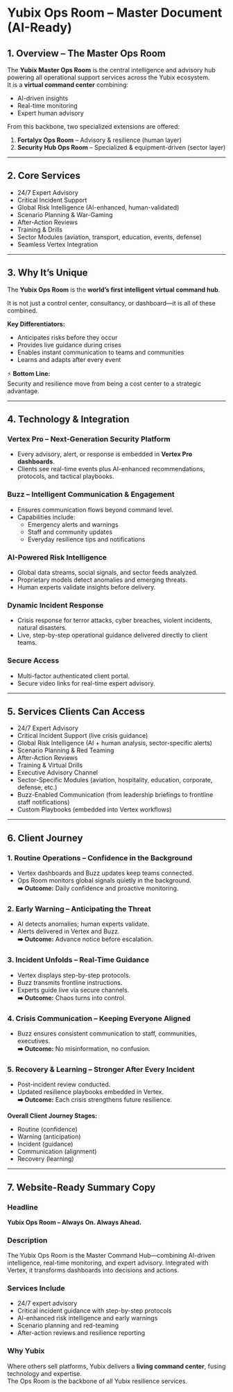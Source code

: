 # Yubix Ops Room – Master Document (AI-Ready)

## 1. Overview – The Master Ops Room
The **Yubix Master Ops Room** is the central intelligence and advisory hub powering all operational support services across the Yubix ecosystem.  
It is a **virtual command center** combining:  
- AI-driven insights  
- Real-time monitoring  
- Expert human advisory  

From this backbone, two specialized extensions are offered:  
1. **Fortalyx Ops Room** – Advisory & resilience (human layer)  
2. **Security Hub Ops Room** – Specialized & equipment-driven (sector layer)  

---

## 2. Core Services
- 24/7 Expert Advisory  
- Critical Incident Support  
- Global Risk Intelligence (AI-enhanced, human-validated)  
- Scenario Planning & War-Gaming  
- After-Action Reviews  
- Training & Drills  
- Sector Modules (aviation, transport, education, events, defense)  
- Seamless Vertex Integration  

---

## 3. Why It’s Unique
The **Yubix Ops Room** is the **world’s first intelligent virtual command hub**.  

It is not just a control center, consultancy, or dashboard—it is all of these combined.  

**Key Differentiators:**  
- Anticipates risks before they occur  
- Provides live guidance during crises  
- Enables instant communication to teams and communities  
- Learns and adapts after every event  

⚡ **Bottom Line:**  
Security and resilience move from being a cost center to a strategic advantage.  

---

## 4. Technology & Integration

### Vertex Pro – Next-Generation Security Platform
- Every advisory, alert, or response is embedded in **Vertex Pro dashboards**.  
- Clients see real-time events plus AI-enhanced recommendations, protocols, and tactical playbooks.  

### Buzz – Intelligent Communication & Engagement
- Ensures communication flows beyond command level.  
- Capabilities include:  
  - Emergency alerts and warnings  
  - Staff and community updates  
  - Everyday resilience tips and notifications  

### AI-Powered Risk Intelligence
- Global data streams, social signals, and sector feeds analyzed.  
- Proprietary models detect anomalies and emerging threats.  
- Human experts validate insights before delivery.  

### Dynamic Incident Response
- Crisis response for terror attacks, cyber breaches, violent incidents, natural disasters.  
- Live, step-by-step operational guidance delivered directly to client teams.  

### Secure Access
- Multi-factor authenticated client portal.  
- Secure video links for real-time expert advisory.  

---

## 5. Services Clients Can Access
- 24/7 Expert Advisory  
- Critical Incident Support (live crisis guidance)  
- Global Risk Intelligence (AI + human analysis, sector-specific alerts)  
- Scenario Planning & Red Teaming  
- After-Action Reviews  
- Training & Virtual Drills  
- Executive Advisory Channel  
- Sector-Specific Modules (aviation, hospitality, education, corporate, defense, etc.)  
- Buzz-Enabled Communication (from leadership briefings to frontline staff notifications)  
- Custom Playbooks (embedded into Vertex workflows)  

---

## 6. Client Journey

### 1. Routine Operations – Confidence in the Background  
- Vertex dashboards and Buzz updates keep teams connected.  
- Ops Room monitors global signals quietly in the background.  
**➡️ Outcome:** Daily confidence and proactive monitoring.  

### 2. Early Warning – Anticipating the Threat  
- AI detects anomalies; human experts validate.  
- Alerts delivered in Vertex and Buzz.  
**➡️ Outcome:** Advance notice before escalation.  

### 3. Incident Unfolds – Real-Time Guidance  
- Vertex displays step-by-step protocols.  
- Buzz transmits frontline instructions.  
- Experts guide live via secure channels.  
**➡️ Outcome:** Chaos turns into control.  

### 4. Crisis Communication – Keeping Everyone Aligned  
- Buzz ensures consistent communication to staff, communities, executives.  
**➡️ Outcome:** No misinformation, no confusion.  

### 5. Recovery & Learning – Stronger After Every Incident  
- Post-incident review conducted.  
- Updated resilience playbooks embedded in Vertex.  
**➡️ Outcome:** Each crisis strengthens future resilience.  

**Overall Client Journey Stages:**  
- Routine (confidence)  
- Warning (anticipation)  
- Incident (guidance)  
- Communication (alignment)  
- Recovery (learning)  

---

## 7. Website-Ready Summary Copy

### Headline  
**Yubix Ops Room – Always On. Always Ahead.**

### Description  
The Yubix Ops Room is the Master Command Hub—combining AI-driven intelligence, real-time monitoring, and expert advisory. Integrated with Vertex, it transforms dashboards into decisions and actions.  

### Services Include  
- 24/7 expert advisory  
- Critical incident guidance with step-by-step protocols  
- AI-enhanced risk intelligence and early warnings  
- Scenario planning and red-teaming  
- After-action reviews and resilience reporting  

### Why Yubix  
Where others sell platforms, Yubix delivers a **living command center**, fusing technology and expertise.  
The Ops Room is the backbone of all Yubix resilience services.  
